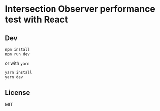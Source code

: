 # Intersection Observer performance test with React

## Dev

```bash
npm install
npm run dev
```

or with `yarn`

```bash
yarn install
yarn dev
```

## License

MIT
